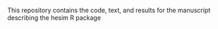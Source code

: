 This repository contains the code, text, and results for the manuscript describing the hesim R package
